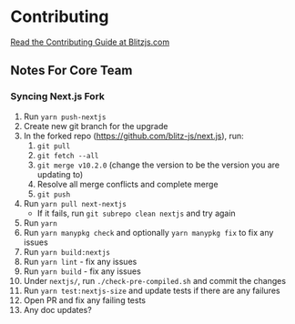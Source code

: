 # Contributing

[Read the Contributing Guide at Blitzjs.com](https://blitzjs.com/docs/contributing)

## Notes For Core Team

### Syncing Next.js Fork

1. Run `yarn push-nextjs`
2. Create new git branch for the upgrade
3. In the forked repo (https://github.com/blitz-js/next.js), run:
   1. `git pull`
   2. `git fetch --all`
   3. `git merge v10.2.0` (change the version to be the version you are updating to)
   4. Resolve all merge conflicts and complete merge
   5. `git push`
4. Run `yarn pull next-nextjs`
   - If it fails, run `git subrepo clean nextjs` and try again
5. Run `yarn`
6. Run `yarn manypkg check` and optionally `yarn manypkg fix` to fix any issues
7. Run `yarn build:nextjs`
8. Run `yarn lint` - fix any issues
9. Run `yarn build` - fix any issues
10. Under `nextjs/`, run `./check-pre-compiled.sh` and commit the changes
11. Run `yarn test:nextjs-size` and update tests if there are any failures
12. Open PR and fix any failing tests
13. Any doc updates?
